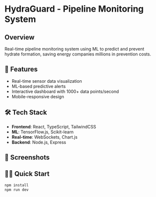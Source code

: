 # HydraGuard - Pipeline Monitoring System

## Overview
Real-time pipeline monitoring system using ML to predict and prevent hydrate formation, saving energy companies millions in prevention costs.

## 🚀 Features
- Real-time sensor data visualization
- ML-based predictive alerts
- Interactive dashboard with 1000+ data points/second
- Mobile-responsive design

## 🛠️ Tech Stack
- **Frontend**: React, TypeScript, TailwindCSS
- **ML**: TensorFlow.js, Scikit-learn
- **Real-time**: WebSockets, Chart.js
- **Backend**: Node.js, Express

## 📸 Screenshots

## 🏃‍♂️ Quick Start
```bash
npm install
npm run dev
